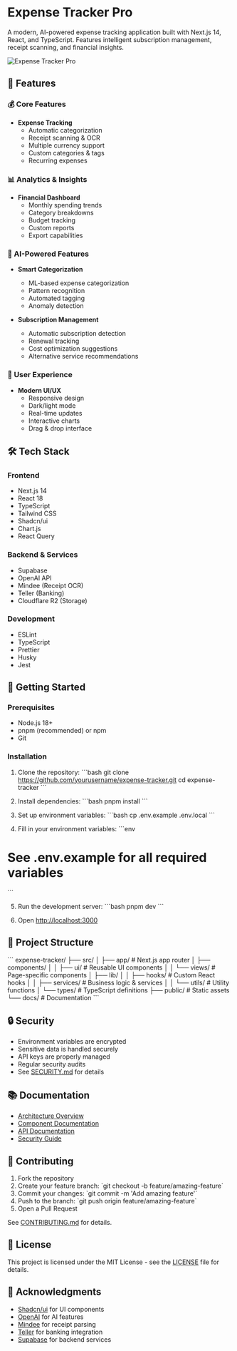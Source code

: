 # Expense Tracker Pro

A modern, AI-powered expense tracking application built with Next.js 14, React, and TypeScript. Features intelligent subscription management, receipt scanning, and financial insights.

![Expense Tracker Pro](./docs/assets/preview.png)

## 🌟 Features

### 💰 Core Features
- **Expense Tracking**
  - Automatic categorization
  - Receipt scanning & OCR
  - Multiple currency support
  - Custom categories & tags
  - Recurring expenses

### 📊 Analytics & Insights
- **Financial Dashboard**
  - Monthly spending trends
  - Category breakdowns
  - Budget tracking
  - Custom reports
  - Export capabilities

### 🤖 AI-Powered Features
- **Smart Categorization**
  - ML-based expense categorization
  - Pattern recognition
  - Automated tagging
  - Anomaly detection

- **Subscription Management**
  - Automatic subscription detection
  - Renewal tracking
  - Cost optimization suggestions
  - Alternative service recommendations

### 📱 User Experience
- **Modern UI/UX**
  - Responsive design
  - Dark/light mode
  - Real-time updates
  - Interactive charts
  - Drag & drop interface

## 🛠 Tech Stack

### Frontend
- Next.js 14
- React 18
- TypeScript
- Tailwind CSS
- Shadcn/ui
- Chart.js
- React Query

### Backend & Services
- Supabase
- OpenAI API
- Mindee (Receipt OCR)
- Teller (Banking)
- Cloudflare R2 (Storage)

### Development
- ESLint
- TypeScript
- Prettier
- Husky
- Jest

## 🚀 Getting Started

### Prerequisites
- Node.js 18+
- pnpm (recommended) or npm
- Git

### Installation

1. Clone the repository:
\`\`\`bash
git clone https://github.com/yourusername/expense-tracker.git
cd expense-tracker
\`\`\`

2. Install dependencies:
\`\`\`bash
pnpm install
\`\`\`

3. Set up environment variables:
\`\`\`bash
cp .env.example .env.local
\`\`\`

4. Fill in your environment variables:
\`\`\`env
# See .env.example for all required variables
\`\`\`

5. Run the development server:
\`\`\`bash
pnpm dev
\`\`\`

6. Open [http://localhost:3000](http://localhost:3000)

## 📁 Project Structure

\`\`\`
expense-tracker/
├── src/
│   ├── app/                 # Next.js app router
│   ├── components/
│   │   ├── ui/             # Reusable UI components
│   │   └── views/          # Page-specific components
│   ├── lib/
│   │   ├── hooks/          # Custom React hooks
│   │   ├── services/       # Business logic & services
│   │   └── utils/          # Utility functions
│   └── types/              # TypeScript definitions
├── public/                 # Static assets
└── docs/                  # Documentation
\`\`\`

## 🔒 Security

- Environment variables are encrypted
- Sensitive data is handled securely
- API keys are properly managed
- Regular security audits
- See [SECURITY.md](./docs/SECURITY.md) for details

## 📚 Documentation

- [Architecture Overview](./docs/architecture.md)
- [Component Documentation](./docs/components.md)
- [API Documentation](./docs/api.md)
- [Security Guide](./docs/SECURITY.md)

## 🤝 Contributing

1. Fork the repository
2. Create your feature branch: \`git checkout -b feature/amazing-feature\`
3. Commit your changes: \`git commit -m 'Add amazing feature'\`
4. Push to the branch: \`git push origin feature/amazing-feature\`
5. Open a Pull Request

See [CONTRIBUTING.md](./docs/CONTRIBUTING.md) for details.

## 📝 License

This project is licensed under the MIT License - see the [LICENSE](LICENSE) file for details.

## 🙏 Acknowledgments

- [Shadcn/ui](https://ui.shadcn.com/) for UI components
- [OpenAI](https://openai.com/) for AI features
- [Mindee](https://mindee.com/) for receipt parsing
- [Teller](https://teller.io/) for banking integration
- [Supabase](https://supabase.com/) for backend services
